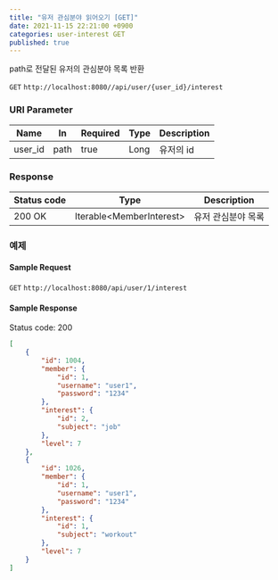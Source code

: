 ```yaml
---
title: "유저 관심분야 읽어오기 [GET]"
date: 2021-11-15 22:21:00 +0900
categories: user-interest GET
published: true
---
```


path로 전달된 유저의 관심분야 목록 반환

`GET` `http://localhost:8080//api/user/{user_id}/interest`

### URI Parameter

| Name    | In   | Required | Type | Description |
| ------- | ---- | -------- | ---- | ----------- |
| user_id | path | true     | Long | 유저의 id   |

### Response

| Status code | Type                      | Description        |
| ----------- | ------------------------- | ------------------ |
| 200 OK      | Iterable\<MemberInterest> | 유저 관심분야 목록 |



### 예제

#### Sample Request

`GET` `http://localhost:8080/api/user/1/interest`

#### Sample Response

Status code: 200

```json
[
    {
        "id": 1004,
        "member": {
            "id": 1,
            "username": "user1",
            "password": "1234"
        },
        "interest": {
            "id": 2,
            "subject": "job"
        },
        "level": 7
    },
    {
        "id": 1026,
        "member": {
            "id": 1,
            "username": "user1",
            "password": "1234"
        },
        "interest": {
            "id": 1,
            "subject": "workout"
        },
        "level": 7
    }
]
```


